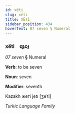 ```yaml
---
id: xëti
slug: xëti
title: XËTİ
sidebar_position: 434
hoverText: 07 seven § Numeral
---
```


### xëti&emsp;<span kind="abugida">ɋʇcɟ</span>

*07 seven* **§** Numeral

**Verb**: to be seven

**Noun**: seven

**Modifier**: seventh

Kazakh жеті jetı [ʒeˈti]

*Turkic Language Family*